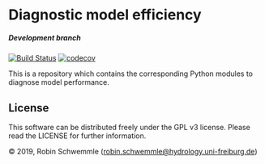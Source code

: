 # Diagnostic model efficiency

##### Development branch
[![Build Status](https://travis-ci.com/schwemro/de.svg?token=xpMVcD4f5rphE6dVCxpb&branch=master)](https://travis-ci.com/schwemro/de)
[![codecov](https://codecov.io/gh/schwemro/de.svg?token=xpMVcD4f5rphE6dVCxpb&branch=master/graph/badge.svg)](https://codecov.io/gh/schwemro/de)

This is a repository which contains the corresponding Python modules to diagnose
model performance.

## License
This software can be distributed freely under the GPL v3 license. Please read the LICENSE for further information.

© 2019, Robin Schwemmle (<robin.schwemmle@hydrology.uni-freiburg.de>)
